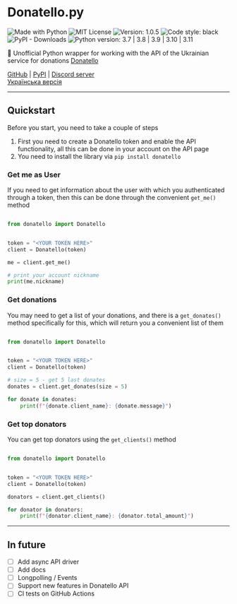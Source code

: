 # Donatello.py


![Made with Python](https://img.shields.io/badge/Made%20with-Python-%23FFD242?logo=python&logoColor=white)
![MIT License](https://img.shields.io/badge/License-MIT-blue.svg)
![Version: 1.0.5](https://img.shields.io/badge/version-1.0.5-white)
![Code style: black](https://img.shields.io/badge/code%20style-black-000000.svg)
![PyPI - Downloads](https://img.shields.io/pypi/dm/donatello?color=succeses&logo=Pypi&logoColor=white)
![Python version: 3.7 | 3.8 | 3.9 | 3.10 | 3.11](https://img.shields.io/pypi/pyversions/donatello_api?color=blue&label=Python%20version)

🐍 Unofficial Python wrapper for working with the API of the Ukrainian service for donations [Donatello](https://donatello.to/)

[GitHub](https://github.com/selfkilla666/donatello/) | [PyPI](https://pypi.org/project/donatello/) | [Discord server](https://discord.gg/donatello-498101952333479956)
<br>
[Українська версія](https://github.com/selfkilla666/donatello/blob/main/README_UK.md)

---

## Quickstart

Before you start, you need to take a couple of steps
1) First you need to create a Donatello token and enable the API functionality, all this can be done in your account on the API page
2) You need to install the library via `pip install donatello`

### Get me as User

If you need to get information about the user with which you authenticated through a token, then this can be done through the convenient `get_me()` method

```python

from donatello import Donatello


token = "<YOUR TOKEN HERE>"
client = Donatello(token)

me = client.get_me()

# print your account nickname
print(me.nickname)

```

### Get donations

You may need to get a list of your donations, and there is a `get_donates()` method specifically for this, which will return you a convenient list of them

```python

from donatello import Donatello


token = "<YOUR TOKEN HERE>"
client = Donatello(token)

# size = 5 - get 5 last donates
donates = client.get_donates(size = 5)

for donate in donates:
    print(f"{donate.client_name}: {donate.message}")

```
    
### Get top donators

You can get top donators using the `get_clients()` method

```python

from donatello import Donatello


token = "<YOUR TOKEN HERE>"
client = Donatello(token)

donators = client.get_clients()

for donator in donators:
    print(f"{donator.client_name}: {donator.total_amount}")


```

---

## In future

- [ ] Add async API driver
- [ ] Add docs
- [ ] Longpolling / Events
- [ ] Support new features in Donatello API 
- [ ] CI tests on GitHub Actions
